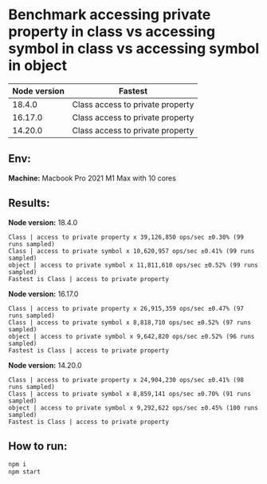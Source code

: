 # Benchmark accessing private property in class vs accessing symbol in class vs accessing symbol in object

| Node version | Fastest                          |
|--------------|----------------------------------|
| 18.4.0       | Class access to private property |
| 16.17.0      | Class access to private property |
| 14.20.0      | Class access to private property |

## Env:
**Machine:** Macbook Pro 2021 M1 Max with 10 cores

## Results:

**Node version:** 18.4.0

```
Class | access to private property x 39,126,850 ops/sec ±0.30% (99 runs sampled)
Class | access to private symbol x 10,620,957 ops/sec ±0.41% (99 runs sampled)
object | access to private symbol x 11,811,610 ops/sec ±0.52% (99 runs sampled)
Fastest is Class | access to private property
```

**Node version:** 16.17.0

```
Class | access to private property x 26,915,359 ops/sec ±0.47% (97 runs sampled)
Class | access to private symbol x 8,818,710 ops/sec ±0.52% (97 runs sampled)
object | access to private symbol x 9,642,820 ops/sec ±0.52% (96 runs sampled)
Fastest is Class | access to private property
```

**Node version:** 14.20.0

```
Class | access to private property x 24,904,230 ops/sec ±0.41% (98 runs sampled)
Class | access to private symbol x 8,859,141 ops/sec ±0.70% (91 runs sampled)
object | access to private symbol x 9,292,622 ops/sec ±0.45% (100 runs sampled)
Fastest is Class | access to private property
```

## How to run:
```bash
npm i
npm start
```
